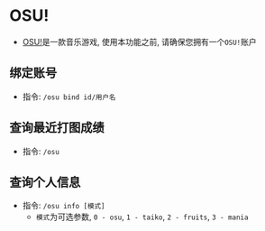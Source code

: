 # OSU!

- [OSU!](https://osu.ppy.sh/)是一款音乐游戏, 使用本功能之前, 请确保您拥有一个`OSU!`账户



## 绑定账号

- 指令: `/osu bind id/用户名`



## 查询最近打图成绩

- 指令: `/osu`



## 查询个人信息

- 指令: `/osu info [模式]`
  - `模式`为可选参数, `0 - osu`, `1 - taiko`, `2 - fruits`, `3 - mania`